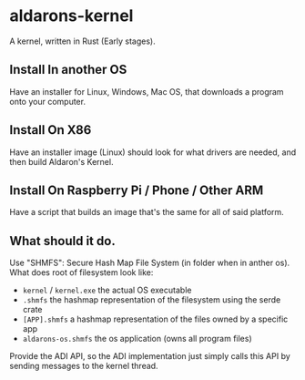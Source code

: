 # aldarons-kernel
A kernel, written in Rust (Early stages).

## Install In another OS
Have an installer for Linux, Windows, Mac OS, that downloads a program onto your computer.

## Install On X86
Have an installer image (Linux) should look for what drivers are needed, and then build Aldaron's Kernel.

## Install On Raspberry Pi / Phone / Other ARM
Have a script that builds an image that's the same for all of said platform.

## What should it do.
Use "SHMFS": Secure Hash Map File System (in folder when in anther os).  What does root of filesystem look like:
* `kernel` / `kernel.exe` the actual OS executable
* `.shmfs` the hashmap representation of the filesystem using the serde crate
* `[APP].shmfs` a hashmap representation of the files owned by a specific app
* `aldarons-os.shmfs` the os application (owns all program files)

Provide the ADI API, so the ADI implementation just simply calls this API by sending messages to the kernel thread.
